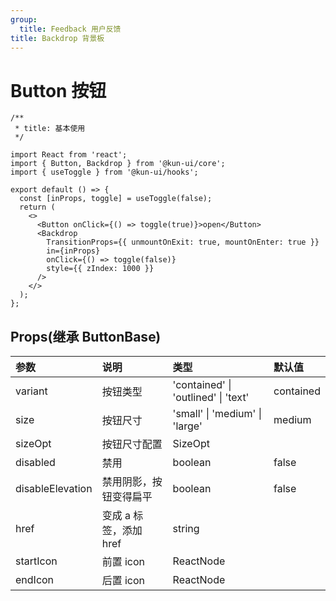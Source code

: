 ```yaml
---
group:
  title: Feedback 用户反馈
title: Backdrop 背景板
---
```


# Button 按钮

```tsx
/**
 * title: 基本使用
 */

import React from 'react';
import { Button, Backdrop } from '@kun-ui/core';
import { useToggle } from '@kun-ui/hooks';

export default () => {
  const [inProps, toggle] = useToggle(false);
  return (
    <>
      <Button onClick={() => toggle(true)}>open</Button>
      <Backdrop
        TransitionProps={{ unmountOnExit: true, mountOnEnter: true }}
        in={inProps}
        onClick={() => toggle(false)}
        style={{ zIndex: 1000 }}
      />
    </>
  );
};
```

## Props(继承 ButtonBase)

| 参数             | 说明                   | 类型                                | 默认值    |
| :--------------- | :--------------------- | :---------------------------------- | :-------- |
| variant          | 按钮类型               | 'contained' \| 'outlined' \| 'text' | contained |
| size             | 按钮尺寸               | 'small' \| 'medium' \| 'large'      | medium    |
| sizeOpt          | 按钮尺寸配置           | SizeOpt                             |
| disabled         | 禁用                   | boolean                             | false     |
| disableElevation | 禁用阴影，按钮变得扁平 | boolean                             | false     |
| href             | 变成 a 标签，添加 href | string                              |           |
| startIcon        | 前置 icon              | ReactNode                           |           |
| endIcon          | 后置 icon              | ReactNode                           |           |

